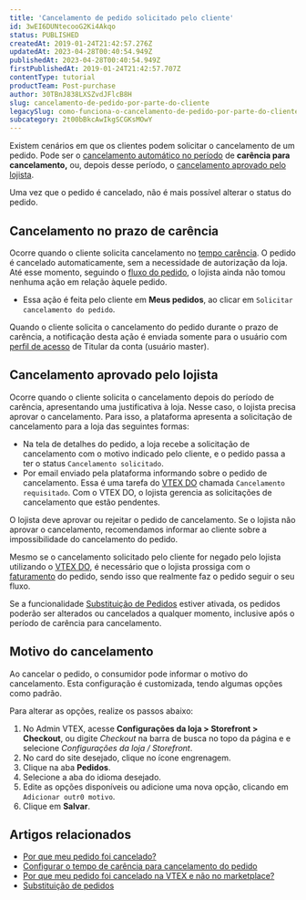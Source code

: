 ```yaml
---
title: 'Cancelamento de pedido solicitado pelo cliente'
id: 3wEI6DUNtecooG2Ki4Akqo
status: PUBLISHED
createdAt: 2019-01-24T21:42:57.276Z
updatedAt: 2023-04-28T00:40:54.949Z
publishedAt: 2023-04-28T00:40:54.949Z
firstPublishedAt: 2019-01-24T21:42:57.707Z
contentType: tutorial
productTeam: Post-purchase
author: 30TBnJ838LXSZvdJFlcB8H
slug: cancelamento-de-pedido-por-parte-do-cliente
legacySlug: como-funciona-o-cancelamento-de-pedido-por-parte-do-cliente
subcategory: 2t00bBkcAwIkgSCGKsMOwY
---
```


Existem cenários em que os clientes podem solicitar o cancelamento de um pedido. Pode ser o [cancelamento automático no período](https://help.vtex.com/pt/tutorial/cancelamento-de-pedido-por-parte-do-cliente--3wEI6DUNtecooG2Ki4Akqo#cancelamento-no-prazo-de-carencia) de **carência para cancelamento,** ou, depois desse período, o [cancelamento aprovado pelo lojista](https://help.vtex.com/pt/tutorial/cancelamento-de-pedido-por-parte-do-cliente--3wEI6DUNtecooG2Ki4Akqo#cancelamento-aprovado-pelo-lojista).

<div class="alert alert-danger">
Uma vez que o pedido é cancelado, não é mais possível alterar o status do pedido.
</div>

## Cancelamento no prazo de carência

Ocorre quando o cliente solicita cancelamento no [tempo carência](https://help.vtex.com/pt/tutorial/configurar-o-tempo-de-carencia-para-cancelamento-do-pedido--jYFdnPDtNm4WCEkYWqqC). O pedido é cancelado automaticamente, sem a necessidade de autorização da loja. Até esse momento, seguindo o [fluxo do pedido](https://help.vtex.com/pt/tutorial/fluxo-de-pedido--tutorials_196), o lojista ainda não tomou nenhuma ação em relação àquele pedido.

* Essa ação é feita pelo cliente em __Meus pedidos__, ao clicar em `Solicitar cancelamento do pedido`.

<div class = "alert alert-info">
Quando o cliente solicita o cancelamento do pedido durante o prazo de carência, a notificação desta ação é enviada somente para o usuário com <a href="https://help.vtex.com/pt/tutorial/roles--7HKK5Uau2H6wxE1rH5oRbc">perfil de acesso</a> de Titular da conta (usuário master).
</div>

## Cancelamento aprovado pelo lojista

Ocorre quando o cliente solicita o cancelamento depois do período de carência, apresentando uma justificativa à loja. Nesse caso, o lojista precisa aprovar o cancelamento. Para isso, a plataforma apresenta a solicitação de cancelamento para a loja das seguintes formas:

* Na tela de detalhes do pedido, a loja recebe a solicitação de cancelamento com o motivo indicado pelo cliente, e o pedido passa a ter o status `Cancelamento solicitado`. 
* Por email enviado pela plataforma informando sobre o pedido de cancelamento. Essa é uma tarefa do [VTEX DO](https://help.vtex.com/pt/tutorial/vtex-do--tutorials_203) chamada `Cancelamento requisitado`. Com o VTEX DO, o lojista gerencia as solicitações de cancelamento que estão pendentes. 

O lojista deve aprovar ou rejeitar o pedido de cancelamento. Se o lojista não aprovar o cancelamento, recomendamos informar ao cliente sobre a impossibilidade do cancelamento do pedido.

Mesmo se o cancelamento solicitado pelo cliente for negado pelo lojista utilizando o [VTEX DO](https://help.vtex.com/pt/tutorial/vtex-do--7KMbRL4OslN8DTX9oiuCiu), é necessário que o lojista prossiga com o [faturamento](https://help.vtex.com/pt/tutorial/faturar-um-pedido--7p1h852V5t54KyscpgxE2v) do pedido, sendo isso que realmente faz o pedido seguir o seu fluxo.

<div class="alert alert-warning">
Se a funcionalidade <a href="https://help.vtex.com/pt/tutorial/substituicao-de-pedidos--2IK9mwQjBKseQmE8K8saO8#ativacao-da-funcionalidade">Substituição de Pedidos</a> estiver ativada, os pedidos poderão ser alterados ou cancelados a qualquer momento, inclusive após o período de carência para cancelamento.
</div>

## Motivo do cancelamento

Ao cancelar o pedido, o consumidor pode informar o motivo do cancelamento. Esta configuração é customizada, tendo algumas opções como padrão. 

Para alterar as opções, realize os passos abaixo: 

1. No Admin VTEX, acesse **Configurações da loja > Storefront > Checkout**, ou digite *Checkout* na barra de busca no topo da página e e selecione *Configurações da loja / Storefront*.
2. No card do site desejado, clique no ícone engrenagem.
3. Clique na aba **Pedidos**.
4. Selecione a aba do idioma desejado.
5. Edite as opções disponíveis ou adicione uma nova opção, clicando em `Adicionar outr0 motivo`. 
6. Clique em **Salvar**.

## Artigos relacionados

- [Por que meu pedido foi cancelado?](https://help.vtex.com/pt/faq/por-que-meu-pedido-foi-cancelado--frequentlyAskedQuestions_493)
- [Configurar o tempo de carência para cancelamento do pedido](https://help.vtex.com/pt/tutorial/configurar-o-tempo-de-carencia-para-cancelamento-do-pedido--jYFdnPDtNm4WCEkYWqqC)
- [Por que meu pedido foi cancelado na VTEX e não no marketplace?](https://help.vtex.com/pt/faq/por-que-meu-pedido-foi-cancelado-na-vtex-e-nao-no-marketplace--frequentlyAskedQuestions_678)
- [Substituição de pedidos](https://help.vtex.com/pt/tutorial/substituicao-de-pedidos--2IK9mwQjBKseQmE8K8saO8)


